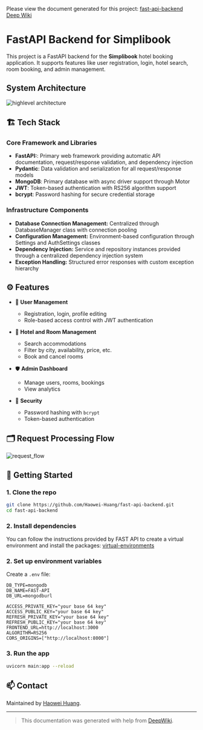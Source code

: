 Please view the document generated for this project:
[fast-api-backend Deep Wiki](https://deepwiki.com/Haowei-Huang/fast-api-backend)

# FastAPI Backend for Simplibook

This project is a FastAPI backend for the **Simplibook** hotel booking application. It supports features like user registration, login, hotel search, room booking, and admin management.

## System Architecture

![highlevel architecture](https://github.com/user-attachments/assets/05617d65-563e-4d67-a901-7782ab7938f7)

## 🏗️ Tech Stack

### Core Framework and Libraries
- **FastAPI:**: Primary web framework providing automatic API documentation, request/response validation, and dependency injection
- **Pydantic**: Data validation and serialization for all request/response models
- **MongoDB**: Primary database with async driver support through Motor
- **JWT**: Token-based authentication with RS256 algorithm support
- **bcrypt**: Password hashing for secure credential storage

### Infrastructure Components
- **Database Connection Management:** Centralized through DatabaseManager class with connection pooling
- **Configuration Management:** Environment-based configuration through Settings and AuthSettings classes
- **Dependency Injection:** Service and repository instances provided through a centralized dependency injection system
- **Exception Handling:** Structured error responses with custom exception hierarchy

## ⚙️ Features

- 🧑 **User Management**
  - Registration, login, profile editing
  - Role-based access control with JWT authentication

- 🏨 **Hotel and Room Management**
  - Search accommodations
  - Filter by city, availability, price, etc.
  - Book and cancel rooms

- 🛡️ **Admin Dashboard**
  - Manage users, rooms, bookings
  - View analytics

- 🔐 **Security**
  - Password hashing with `bcrypt`
  - Token-based authentication

## 🗂️ Request Processing Flow

![request_flow](https://github.com/user-attachments/assets/e012e690-77cd-49af-b358-f9cc3eb7ea08)

## 🚀 Getting Started

### 1. Clone the repo

```bash
git clone https://github.com/Haowei-Huang/fast-api-backend.git
cd fast-api-backend
```

### 2. Install dependencies

You can follow the instructions provided by FAST API to create a virtual environment and install the packages: [virtual-environments](https://fastapi.tiangolo.com/virtual-environments/#__tabbed_2_3)

### 2. Set up environment variables

Create a `.env` file:

```env
DB_TYPE=mongodb
DB_NAME=FAST-API
DB_URL=mongodburl

ACCESS_PRIVATE_KEY="your base 64 key" 
ACCESS_PUBLIC_KEY="your base 64 key" 
REFRESH_PRIVATE_KEY="your base 64 key" 
REFRESH_PUBLIC_KEY="your base 64 key" 
FRONTEND_URL=http://localhost:3000
ALGORITHM=RS256
CORS_ORIGINS=["http://localhost:8000"]
```

### 3. Run the app

```bash
uvicorn main:app --reload
```

## 📫 Contact

Maintained by [Haowei Huang](https://github.com/Haowei-Huang).

---

> This documentation was generated with help from [DeepWiki](https://deepwiki.com).
